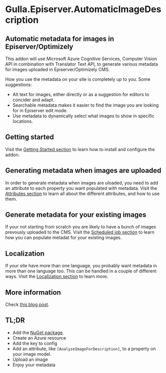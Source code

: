 # Gulla.Episerver.AutomaticImageDescription

## Automatic metadata for images in Episerver/Optimizely
This addon will use Microsoft Azure Cognitive Services, Computer Vision API in combination with Translator Text API, to generate various metadata for images uploaded in Episerver/Optimizely CMS.

How you use the metadata on your site is completely up to you. Some suggestions:
- Alt text for images, either directly or as a suggestion for editors to concider and adapt.
- Searchable metadata makes it easier to find the image you are looking for in Episerver edit mode.
- Use metadata to dynamically select what images to show in specific locations.

## Getting started
Visit the [Getting Started section](GettingStarted.md) to learn how to install and configure the addon.

## Generating metadata when images are uploaded
In order to generate metadata when images are uloaded, you need to add an attribute to each property you want populated with metadata.
Visit the [Attributes section](Attributes.md) to learn all about the different attributes, and how to use them.

## Generate metadata for your existing images
If your not starting from scratch you are likely to have a bunch of images prevously uploaded to the CMS.
Visit the [Scheduled job section](ScheduledJob.md) to learn how you can populate metadat for your existing images.

## Localization
If your site have more than one language, you probably want metadata in more than one language too. This can be handled in a couple of different ways.
Visit the [Localization section](Localization.md) to learn more.

## More information
Check [this blog post](https://www.gulla.net/en/blog/episerver-automatic-image-metadata/).

## TL;DR
- Add the [NuGet package](https://nuget.episerver.com/package/?id=Gulla.Episerver.AutomaticImageDescription).
- Create an Azure resource
- Add the key to config
- Add an attribute, like `[AnalyzeImageForDescription]`, to a property on your image model.
- Upload an image
- Enjoy your metadata